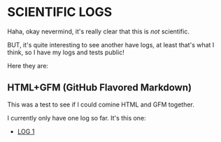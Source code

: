 # SCIENTIFIC LOGS

Haha, okay nevermind, it's really clear that this is _not_ scientific.

BUT, it's quite interesting to see another have logs, at least that's what I think, so I have my logs and tests public!

Here they are:

## HTML+GFM (GitHub Flavored Markdown)

This was a test to see if I could comine HTML and GFM together.

I currently only have one log so far. It's this one:

- [LOG 1](https://jcoderli.github.io/logs/htmlandmdtest1)

